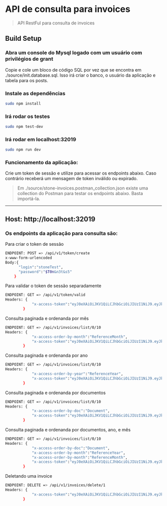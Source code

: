 # API de consulta para invoices

>API RestFul para consulta  de invoices

## Build Setup


### Abra um console do Mysql logado com um usuário com privilégios de grant
Copie e cole um bloco de código SQL por vez que se encontra em ./source/init.database.sql.
Isso irá criar o banco, o usuário da aplicação e  tabela para os posts.

### Instale as dependências 
``` bash
sudo npm install
```

### Irá rodar os testes
``` bash
sudo npm test-dev
``` 
### Irá rodar em localhost:32019
``` bash
sudo npm run dev
``` 
### Funcionamento da aplicação:
Crie um token de sessão e utilize para acessar os endpoints abaixo. Caso contrário receberá um mensagem de token inválido ou expirado.
>Em ./source/stone-invoices.postman_collection.json existe uma collection do Postman para testar os endpoints abaixo. Basta importá-la.

---

## Host: http://localhost:32019 
### Os endpoints da aplicação para consulta são:
Para criar o token de sessão
``` bash
ENDPOINT: POST => /api/v1/token/create
x-www-form-urlencoded
Body:{
      "login":"stoneTest",
      "password":"$T0n&n3t&s5"
    }
```
Para validar o token de sessão separadamente
``` bash
ENDPOINT: GET => /api/v1/token/valid
Headers: { 
            "x-access-token":"eyJ0eXAiOiJKV1QiLCJhbGciOiJIUzI1NiJ9.eyJkYXRhIjoiMjAxOS0wMy0xNCAwMDowMTozNCIsImlhdCI6MTU1MjUzMjQ5NCwiZXhwIjoxNTUyNTM2MDk0fQ.ajY9OZJXgQlucIPzuplHa6_bUCzCAtRUKTqgZBUeAwM"
        }
```

Consulta paginada e ordenanda por mês
``` bash
ENDPOINT: GET => /api/v1/invoices/list/0/10
Headers: { 
            "x-access-order-by-month":"ReferenceMonth",
            "x-access-token":"eyJ0eXAiOiJKV1QiLCJhbGciOiJIUzI1NiJ9.eyJkYXRhIjoiMjAxOS0wMy0xNCAwMDowMTozNCIsImlhdCI6MTU1MjUzMjQ5NCwiZXhwIjoxNTUyNTM2MDk0fQ.ajY9OZJXgQlucIPzuplHa6_bUCzCAtRUKTqgZBUeAwM"
        }
```
Consulta paginada e ordenanda por ano
``` bash
ENDPOINT: GET => /api/v1/invoices/list/0/10
Headers: { 
            "x-access-order-by-year":"ReferenceYear",
            "x-access-token":"eyJ0eXAiOiJKV1QiLCJhbGciOiJIUzI1NiJ9.eyJkYXRhIjoiMjAxOS0wMy0xNCAwMDowMTozNCIsImlhdCI6MTU1MjUzMjQ5NCwiZXhwIjoxNTUyNTM2MDk0fQ.ajY9OZJXgQlucIPzuplHa6_bUCzCAtRUKTqgZBUeAwM"
        }
```
Consulta paginada e ordenanda por documentos
``` bash
ENDPOINT: GET => /api/v1/invoices/list/0/10
Headers: { 
            "x-access-order-by-doc":"Document",
            "x-access-token":"eyJ0eXAiOiJKV1QiLCJhbGciOiJIUzI1NiJ9.eyJkYXRhIjoiMjAxOS0wMy0xNCAwMDowMTozNCIsImlhdCI6MTU1MjUzMjQ5NCwiZXhwIjoxNTUyNTM2MDk0fQ.ajY9OZJXgQlucIPzuplHa6_bUCzCAtRUKTqgZBUeAwM"
        }
```
Consulta paginada e ordenanda por documentos, ano, e mês
``` bash
ENDPOINT: GET => /api/v1/invoices/list/0/10
Headers: { 
            "x-access-order-by-doc":"Document",
            "x-access-order-by-month":"ReferenceYear",
            "x-access-order-by-month":"ReferenceMonth",
            "x-access-token":"eyJ0eXAiOiJKV1QiLCJhbGciOiJIUzI1NiJ9.eyJkYXRhIjoiMjAxOS0wMy0xNCAwMDowMTozNCIsImlhdCI6MTU1MjUzMjQ5NCwiZXhwIjoxNTUyNTM2MDk0fQ.ajY9OZJXgQlucIPzuplHa6_bUCzCAtRUKTqgZBUeAwM"
        }
```
Deletando uma invoice
``` bash
ENDPOINT: DELETE => /api/v1/invoices/delete/1
Headers: { 
            "x-access-token":"eyJ0eXAiOiJKV1QiLCJhbGciOiJIUzI1NiJ9.eyJkYXRhIjoiMjAxOS0wMy0xNCAwMDowMTozNCIsImlhdCI6MTU1MjUzMjQ5NCwiZXhwIjoxNTUyNTM2MDk0fQ.ajY9OZJXgQlucIPzuplHa6_bUCzCAtRUKTqgZBUeAwM"
        }
```

